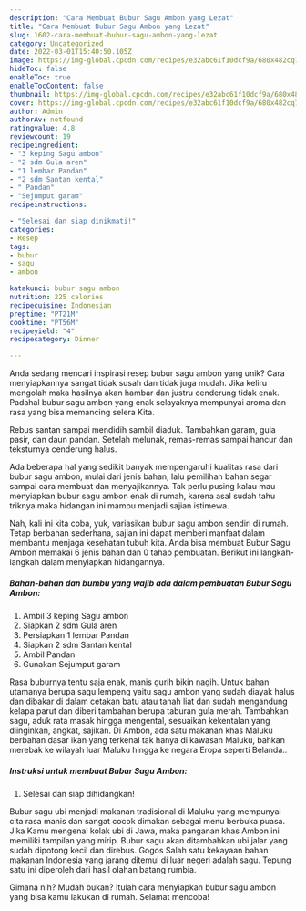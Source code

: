 ```yaml
---
description: "Cara Membuat Bubur Sagu Ambon yang Lezat"
title: "Cara Membuat Bubur Sagu Ambon yang Lezat"
slug: 1602-cara-membuat-bubur-sagu-ambon-yang-lezat
category: Uncategorized
date: 2022-03-01T15:40:50.105Z
image: https://img-global.cpcdn.com/recipes/e32abc61f10dcf9a/680x482cq70/bubur-sagu-ambon-foto-resep-utama.jpg
hideToc: false
enableToc: true
enableTocContent: false
thumbnail: https://img-global.cpcdn.com/recipes/e32abc61f10dcf9a/680x482cq70/bubur-sagu-ambon-foto-resep-utama.jpg
cover: https://img-global.cpcdn.com/recipes/e32abc61f10dcf9a/680x482cq70/bubur-sagu-ambon-foto-resep-utama.jpg
author: Admin
authorAv: notfound
ratingvalue: 4.8
reviewcount: 19
recipeingredient:
- "3 keping Sagu ambon"
- "2 sdm Gula aren"
- "1 lembar Pandan"
- "2 sdm Santan kental"
- " Pandan"
- "Sejumput garam"
recipeinstructions:

- "Selesai dan siap dinikmati!"
categories:
- Resep
tags:
- bubur
- sagu
- ambon

katakunci: bubur sagu ambon 
nutrition: 225 calories
recipecuisine: Indonesian
preptime: "PT21M"
cooktime: "PT56M"
recipeyield: "4"
recipecategory: Dinner

---
```





Anda sedang mencari inspirasi resep bubur sagu ambon yang unik? Cara menyiapkannya sangat tidak susah dan tidak juga mudah. Jika keliru mengolah maka hasilnya akan hambar dan justru cenderung tidak enak. Padahal bubur sagu ambon yang enak selayaknya mempunyai aroma dan rasa yang bisa memancing selera Kita.





Rebus santan sampai mendidih sambil diaduk. Tambahkan garam, gula pasir, dan daun pandan. Setelah melunak, remas-remas sampai hancur dan teksturnya cenderung halus.

Ada beberapa hal yang sedikit banyak mempengaruhi kualitas rasa dari bubur sagu ambon, mulai dari jenis bahan, lalu pemilihan bahan segar sampai cara membuat dan menyajikannya. Tak perlu pusing kalau mau menyiapkan bubur sagu ambon enak di rumah, karena asal sudah tahu triknya maka hidangan ini mampu menjadi sajian istimewa.






Nah, kali ini kita coba, yuk, variasikan bubur sagu ambon sendiri di rumah. Tetap berbahan sederhana, sajian ini dapat memberi manfaat dalam membantu menjaga kesehatan tubuh kita. Anda bisa membuat Bubur Sagu Ambon memakai 6 jenis bahan dan 0 tahap pembuatan. Berikut ini langkah-langkah dalam menyiapkan hidangannya.

<!--inarticleads1-->

##### Bahan-bahan dan bumbu yang wajib ada dalam pembuatan Bubur Sagu Ambon:

1. Ambil 3 keping Sagu ambon
1. Siapkan 2 sdm Gula aren
1. Persiapkan 1 lembar Pandan
1. Siapkan 2 sdm Santan kental
1. Ambil  Pandan
1. Gunakan Sejumput garam


Rasa buburnya tentu saja enak, manis gurih bikin nagih. Untuk bahan utamanya berupa sagu lempeng yaitu sagu ambon yang sudah diayak halus dan dibakar di dalam cetakan batu atau tanah liat dan sudah mengandung kelapa parut dan diberi tambahan berupa taburan gula merah. Tambahkan sagu, aduk rata masak hingga mengental, sesuaikan kekentalan yang diinginkan, angkat, sajikan. Di Ambon, ada satu makanan khas Maluku berbahan dasar ikan yang terkenal tak hanya di kawasan Maluku, bahkan merebak ke wilayah luar Maluku hingga ke negara Eropa seperti Belanda.. 

<!--inarticleads2-->

##### Instruksi untuk membuat Bubur Sagu Ambon:


1. Selesai dan siap dihidangkan!

Bubur sagu ubi menjadi makanan tradisional di Maluku yang mempunyai cita rasa manis dan sangat cocok dimakan sebagai menu berbuka puasa. Jika Kamu mengenal kolak ubi di Jawa, maka panganan khas Ambon ini memiliki tampilan yang mirip. Bubur sagu akan ditambahkan ubi jalar yang sudah dipotong kecil dan direbus. Gogos Salah satu kekayaan bahan makanan Indonesia yang jarang ditemui di luar negeri adalah sagu. Tepung satu ini diperoleh dari hasil olahan batang rumbia. 

Gimana nih? Mudah bukan? Itulah cara menyiapkan bubur sagu ambon yang bisa kamu lakukan di rumah. Selamat mencoba!
